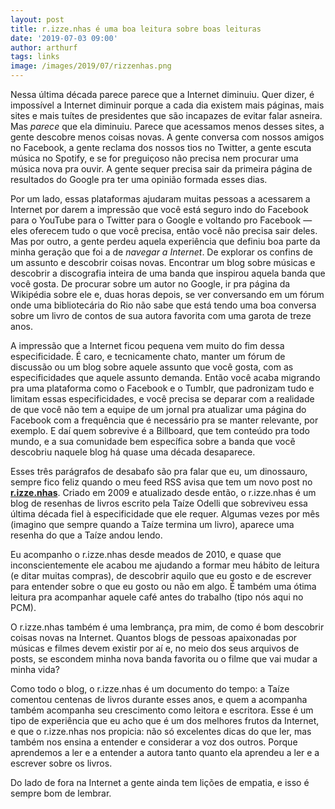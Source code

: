 ```yaml
---
layout: post
title: r.izze.nhas é uma boa leitura sobre boas leituras
date: '2019-07-03 09:00'
author: arthurf
tags: links
image: /images/2019/07/rizzenhas.png
---
```


Nessa última década parece parece que a Internet diminuiu. Quer dizer, é impossível a Internet diminuir porque a cada dia existem mais páginas, mais sites e mais tuítes de presidentes que são incapazes de  evitar falar asneira. Mas _parece_ que ela diminuiu. Parece que acessamos menos desses sites, a gente descobre menos coisas novas. A gente conversa com nossos amigos no Facebook, a gente reclama dos nossos tios no Twitter, a gente escuta música no Spotify, e se for preguiçoso não precisa nem procurar uma música nova pra ouvir. A gente sequer precisa sair da primeira página de resultados do Google pra ter uma opinião formada esses dias.

Por um lado, essas plataformas ajudaram muitas pessoas a acessarem a Internet por darem a impressão que você está seguro indo do Facebook para o YouTube para o Twitter para o Google e voltando pro Facebook — eles oferecem tudo o que você precisa, então você não precisa sair deles. Mas por outro, a gente perdeu aquela experiência que definiu boa parte da minha geração que foi a de _navegar a Internet_. De explorar os confins de um assunto e descobrir coisas novas. Encontrar um blog sobre músicas e descobrir a discografia inteira de uma banda que inspirou aquela banda que você gosta. De procurar sobre um autor no Google, ir pra página da Wikipédia sobre ele e, duas horas depois, se ver conversando em um fórum onde uma bibliotecária do Rio não sabe que está tendo uma boa conversa sobre um livro de contos de sua autora favorita com uma garota de treze anos.

A impressão que a Internet ficou pequena vem muito do fim dessa especificidade. É caro, e tecnicamente chato, manter um fórum de discussão ou um blog sobre aquele assunto que você gosta, com as especificidades que aquele assunto demanda. Então você acaba migrando pra uma plataforma como o Facebook e o Tumblr, que padronizam tudo e limitam essas especificidades, e você precisa se deparar com a realidade de que você não tem a equipe de um jornal pra atualizar uma página do Facebook com a frequência que é necessário pra se manter relevante, por exemplo. E daí quem sobrevive é a Billboard, que tem conteúdo pra todo mundo, e a sua comunidade bem específica sobre a banda que você descobriu naquele blog há quase uma década desaparece.

Esses três parágrafos de desabafo são pra falar que eu, um dinossauro, sempre fico feliz quando o meu feed RSS avisa que tem um novo post no **[r.izze.nhas](https://rizzenhas.com/)**. Criado em 2009 e atualizado desde então, o r.izze.nhas é um blog de resenhas de livros escrito pela Taíze Odelli que sobreviveu essa última década fiel à especificidade que ele requer. Algumas vezes por mês (imagino que sempre quando a Taíze termina um livro), aparece uma resenha do que a Taíze andou lendo.

Eu acompanho o r.izze.nhas desde meados de 2010, e quase que inconscientemente ele acabou me ajudando a formar meu hábito de leitura (e ditar muitas compras), de descobrir aquilo que eu gosto e de escrever para entender sobre o que eu gosto ou não em algo. É também uma ótima leitura pra acompanhar aquele café antes do trabalho (tipo nós aqui no PCM).

O r.izze.nhas também é uma lembrança, pra mim, de como é bom descobrir coisas novas na Internet. Quantos blogs de pessoas apaixonadas por músicas e filmes devem existir por aí e, no meio dos seus arquivos de posts, se escondem minha nova banda favorita ou o filme que vai mudar a minha vida?

Como todo o blog, o r.izze.nhas é um documento do tempo: a Taíze  comentou centenas de livros durante esses anos, e quem a acompanha também acompanha seu crescimento como leitora e escritora. Esse é um tipo de experiência que eu acho que é um dos melhores frutos da Internet, e que o r.izze.nhas nos propicia: não só excelentes dicas do que ler, mas também nos ensina a entender e considerar a voz dos outros. Porque aprendemos a ler e a entender a autora tanto quanto ela aprendeu a ler e a escrever sobre os livros.

Do lado de fora na Internet a gente ainda tem lições de empatia, e isso é sempre bom de lembrar.
